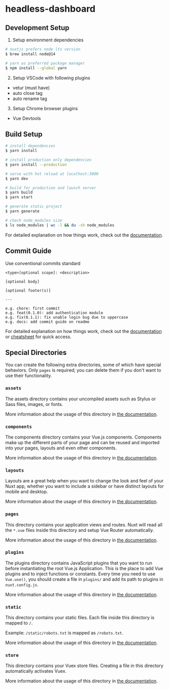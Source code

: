 # headless-dashboard

## Development Setup

1. Setup environment dependencies

```bash
# nuxtjs prefers node lts version
$ brew install node@14

# yarn as preferred package manager
$ npm install --global yarn
```

2. Setup VSCode with following plugins

- vetur (must have)
- auto close tag
- auto rename tag

3. Setup Chrome browser plugins

- Vue Devtools

## Build Setup

```bash
# install dependencies
$ yarn install

# install production only dependencies
$ yarn install --production

# serve with hot reload at localhost:3000
$ yarn dev

# build for production and launch server
$ yarn build
$ yarn start

# generate static project
$ yarn generate

# check node_modules size
$ ls node_modules | wc -l && du -sh node_modules
```

For detailed explanation on how things work, check out the [documentation](https://nuxtjs.org).

## Commit Guide

Use conventional commits standard

```code
<type>[optional scope]: <description>

[optional body]

[optional footer(s)]

---

e.g. chore: first commit
e.g. feat(0.1.0): add authentication module
e.g. fix(0.1.1): fix unable login bug due to uppercase
e.g. docs: add commit guide on readme
```

For detailed explanation on how things work, check out the [documentation](https://www.conventionalcommits.org/en/v1.0.0/#specification) or [cheatsheet](https://cheatography.com/albelop/cheat-sheets/conventional-commits/) for quick access.

## Special Directories

You can create the following extra directories, some of which have special behaviors. Only `pages` is required; you can delete them if you don't want to use their functionality.

### `assets`

The assets directory contains your uncompiled assets such as Stylus or Sass files, images, or fonts.

More information about the usage of this directory in [the documentation](https://nuxtjs.org/docs/2.x/directory-structure/assets).

### `components`

The components directory contains your Vue.js components. Components make up the different parts of your page and can be reused and imported into your pages, layouts and even other components.

More information about the usage of this directory in [the documentation](https://nuxtjs.org/docs/2.x/directory-structure/components).

### `layouts`

Layouts are a great help when you want to change the look and feel of your Nuxt app, whether you want to include a sidebar or have distinct layouts for mobile and desktop.

More information about the usage of this directory in [the documentation](https://nuxtjs.org/docs/2.x/directory-structure/layouts).

### `pages`

This directory contains your application views and routes. Nuxt will read all the `*.vue` files inside this directory and setup Vue Router automatically.

More information about the usage of this directory in [the documentation](https://nuxtjs.org/docs/2.x/get-started/routing).

### `plugins`

The plugins directory contains JavaScript plugins that you want to run before instantiating the root Vue.js Application. This is the place to add Vue plugins and to inject functions or constants. Every time you need to use `Vue.use()`, you should create a file in `plugins/` and add its path to plugins in `nuxt.config.js`.

More information about the usage of this directory in [the documentation](https://nuxtjs.org/docs/2.x/directory-structure/plugins).

### `static`

This directory contains your static files. Each file inside this directory is mapped to `/`.

Example: `/static/robots.txt` is mapped as `/robots.txt`.

More information about the usage of this directory in [the documentation](https://nuxtjs.org/docs/2.x/directory-structure/static).

### `store`

This directory contains your Vuex store files. Creating a file in this directory automatically activates Vuex.

More information about the usage of this directory in [the documentation](https://nuxtjs.org/docs/2.x/directory-structure/store).

